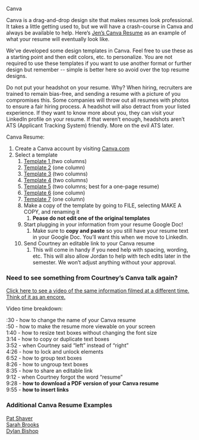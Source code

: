 Canva

Canva is a drag-and-drop design site that makes resumes look professional. It takes a little getting used to, but we will have a crash-course in Canva and always be available to help. Here’s [Jen’s Canva Resume](https://drive.google.com/file/d/1gEqKarUx9is0_Yawc-qwTZWvrLrk3BHh/view?usp=sharing) as an example of what your resume will eventually look like. 

We’ve developed some design templates in Canva. Feel free to use these as a starting point and then edit colors, etc. to personalize. You are not required to use these templates if you want to use another format or further design but remember -- simple is better here so avoid over the top resume designs. 

Do not put your headshot on your resume. Why? When hiring, recruiters are trained to remain bias-free, and sending a resume with a picture of you compromises this. Some companies will throw out all resumes with photos to ensure a fair hiring process. A headshot will also detract from your listed experience. If they want to know more about you, they can visit your LinkedIn profile on your resume. If that weren’t enough, headshots aren’t ATS (Applicant Tracking System) friendly. More on the evil ATS later. 

Canva Resume:

1. Create a Canva account by visiting [Canva.com](http://canva.com) 
2. Select a template
   1. [Template 1](https://www.canva.com/design/DAEUSMJyYTo/share/preview?token=g0qIuvb7OI6YGGZGPaSZgA&role=EDITOR&utm_content=DAEUSMJyYTo&utm_campaign=designshare&utm_medium=link&utm_source=sharebutton)[ ](https://www.canva.com/design/DAERoEeyhQw/share/preview?token=5JRcyOLqkJAlcKfzsaCSAA&role=EDITOR&utm_content=DAERoEeyhQw&utm_campaign=designshare&utm_medium=link&utm_source=sharebutton) (two columns)
   2.  [Template 2](https://www.canva.com/design/DAESqk0ANTI/share/preview?token=6Db_Tr7tkAnBtA17SAZpLQ&role=EDITOR&utm_content=DAESqk0ANTI&utm_campaign=designshare&utm_medium=link&utm_source=sharebutton) (one column)
   3. [Template 3](https://www.canva.com/design/DAERuhfk2zU/share/preview?token=bAshcZ6o5RGWT39Z-AN4Mw&role=EDITOR&utm_content=DAERuhfk2zU&utm_campaign=designshare&utm_medium=link&utm_source=sharebutton) (two columns) 
   4. [Template 4](https://www.canva.com/design/DAEVjv0Of_g/share/preview?token=ORR4aCbWHnhGAw9LDY1VgA&role=EDITOR&utm_content=DAEVjv0Of_g&utm_campaign=designshare&utm_medium=link&utm_source=sharebutton) (two columns) 
   5. [Template 5](https://www.canva.com/design/DAESSTooHxA/share/preview?token=XV1UL1RD2GSUS-bGmZzBQg&role=EDITOR&utm_content=DAESSTooHxA&utm_campaign=designshare&utm_medium=link&utm_source=sharebutton) (two columns; best for a one-page resume) 
   6. [Template 6](https://www.canva.com/design/DAEten5fs8M/share/preview?token=7AajeUQnHTBu0j7RiKSV-g&role=EDITOR&utm_content=DAEten5fs8M&utm_campaign=designshare&utm_medium=link&utm_source=sharebutton) (one column) 
   7. [Template 7](https://www.canva.com/design/DAEteltW-8M/share/preview?token=MqZ2_p04xPgmsJnL3xUKLg&role=EDITOR&utm_content=DAEteltW-8M&utm_campaign=designshare&utm_medium=link&utm_source=sharebutton) (one column) 
   8. Make a copy of the template by going to FILE, selecting MAKE A COPY, and renaming it 
      1. **Pease do not edit one of the original templates** 
   9. Start plugging in your information from your resume Google Doc! 
      1. Make sure to **copy and paste** so you still have your resume text in your Google Doc. You’ll want this when we move to LinkedIn.
   10. Send Courtney an editable link to your Canva resume
       1. This will come in handy if you need help with spacing, wording, etc. This will also allow Jordan to help with tech edits later in the semester. We won’t adjust anything without your approval. 

### Need to see something from Courtney’s Canva talk again?

[Click here to see a video of the same information filmed at a different time. Think of it as an encore. ](https://drive.google.com/file/d/1UplTXcF5jamuDr3_dt7qD7CR9CL-N_kb/view?usp=sharing)

Video time breakdown:

:30 - how to change the name of your Canva resume <br/>:50 - how to make the resume more viewable on your screen <br/>1:40 - how to resize text boxes without changing the font size <br/>3:14 - how to copy or duplicate text boxes <br/>3:52 - when Courtney said “left” instead of “right” <br/>4:26 - how to lock and unlock elements <br/>6:52 - how to group text boxes <br/>8:26 - how to ungroup text boxes<br/>8:35 - how to share an editable link <br/>9:12 - when Courtney forgot the word “resume” <br/>9:28 - **how to download a PDF version of your Canva resume**<br/>9:55 - **how to insert links** 

### Additional Canva Resume Examples

[Pat Shaver](https://drive.google.com/file/d/1H3TpLjoAAcKjryTtbOQgjmQNTvnMj5Du/view) <br/>[Sarah Brooks ](https://drive.google.com/file/d/1iNf3hLalEBsB_MZqsskxWhzLfhhJppvb/view) <br/>[Dylan Bishop ](https://drive.google.com/file/d/1hCYbJ7Tyrm7WsTiRrqbTF5otwEpqb88X/view)